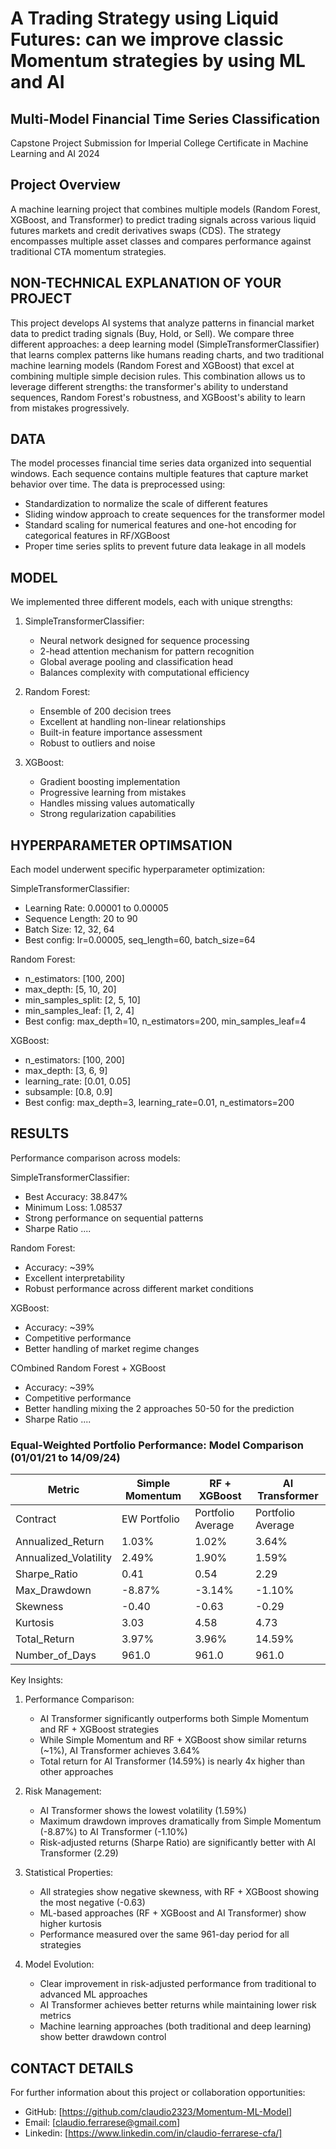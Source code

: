 # A Trading Strategy using Liquid Futures: can we improve classic Momentum strategies by using ML and AI
## Multi-Model Financial Time Series Classification
Capstone Project Submission for Imperial College Certificate in Machine Learning and AI 2024 

## Project Overview
A  machine learning project that combines multiple models (Random Forest, XGBoost, and Transformer) to predict trading signals across various liquid futures markets and credit derivatives swaps (CDS). The strategy encompasses multiple asset classes and compares performance against traditional CTA momentum strategies.


## NON-TECHNICAL EXPLANATION OF YOUR PROJECT
This project develops AI systems that analyze patterns in financial market data to predict trading signals (Buy, Hold, or Sell). We compare three different approaches: a deep learning model (SimpleTransformerClassifier) that learns complex patterns like humans reading charts, and two traditional machine learning models (Random Forest and XGBoost) that excel at combining multiple simple decision rules. This combination allows us to leverage different strengths: the transformer's ability to understand sequences, Random Forest's robustness, and XGBoost's ability to learn from mistakes progressively.

## DATA
The model processes financial time series data organized into sequential windows. Each sequence contains multiple features that capture market behavior over time. The data is preprocessed using:
- Standardization to normalize the scale of different features
- Sliding window approach to create sequences for the transformer model
- Standard scaling for numerical features and one-hot encoding for categorical features in RF/XGBoost
- Proper time series splits to prevent future data leakage in all models

## MODEL 
We implemented three different models, each with unique strengths:

1. SimpleTransformerClassifier:
   - Neural network designed for sequence processing
   - 2-head attention mechanism for pattern recognition
   - Global average pooling and classification head
   - Balances complexity with computational efficiency

2. Random Forest:
   - Ensemble of 200 decision trees
   - Excellent at handling non-linear relationships
   - Built-in feature importance assessment
   - Robust to outliers and noise

3. XGBoost:
   - Gradient boosting implementation
   - Progressive learning from mistakes
   - Handles missing values automatically
   - Strong regularization capabilities

## HYPERPARAMETER OPTIMSATION
Each model underwent specific hyperparameter optimization:

SimpleTransformerClassifier:
- Learning Rate: 0.00001 to 0.00005
- Sequence Length: 20 to 90
- Batch Size: 12, 32, 64
- Best config: lr=0.00005, seq_length=60, batch_size=64

Random Forest:
- n_estimators: [100, 200]
- max_depth: [5, 10, 20]
- min_samples_split: [2, 5, 10]
- min_samples_leaf: [1, 2, 4]
- Best config: max_depth=10, n_estimators=200, min_samples_leaf=4

XGBoost:
- n_estimators: [100, 200]
- max_depth: [3, 6, 9]
- learning_rate: [0.01, 0.05]
- subsample: [0.8, 0.9]
- Best config: max_depth=3, learning_rate=0.01, n_estimators=200

## RESULTS
Performance comparison across models:

SimpleTransformerClassifier:
- Best Accuracy: 38.847%
- Minimum Loss: 1.08537
- Strong performance on sequential patterns
- Sharpe Ratio ....

Random Forest:
- Accuracy: ~39%
- Excellent interpretability
- Robust performance across different market conditions

XGBoost:
- Accuracy: ~39%
- Competitive performance
- Better handling of market regime changes

COmbined  Random Forest + XGBoost
- Accuracy: ~39%
- Competitive performance
- Better handling mixing the 2 approaches 50-50 for the prediction
- Sharpe Ratio ....
  

### Equal-Weighted Portfolio Performance: Model Comparison (01/01/21 to 14/09/24)

| Metric | Simple Momentum | RF + XGBoost | AI Transformer |
|--------|-----------------|--------------|----------------|
| Contract | EW Portfolio | Portfolio Average | Portfolio Average |
| Annualized_Return | 1.03% | 1.02% | 3.64% |
| Annualized_Volatility | 2.49% | 1.90% | 1.59% |
| Sharpe_Ratio | 0.41 | 0.54 | 2.29 |
| Max_Drawdown | -8.87% | -3.14% | -1.10% |
| Skewness | -0.40 | -0.63 | -0.29 |
| Kurtosis | 3.03 | 4.58 | 4.73 |
| Total_Return | 3.97% | 3.96% | 14.59% |
| Number_of_Days | 961.0 | 961.0 | 961.0 |

Key Insights:
1. Performance Comparison:
   - AI Transformer significantly outperforms both Simple Momentum and RF + XGBoost strategies
   - While Simple Momentum and RF + XGBoost show similar returns (~1%), AI Transformer achieves 3.64%
   - Total return for AI Transformer (14.59%) is nearly 4x higher than other approaches

2. Risk Management:
   - AI Transformer shows the lowest volatility (1.59%)
   - Maximum drawdown improves dramatically from Simple Momentum (-8.87%) to AI Transformer (-1.10%)
   - Risk-adjusted returns (Sharpe Ratio) are significantly better with AI Transformer (2.29)

3. Statistical Properties:
   - All strategies show negative skewness, with RF + XGBoost showing the most negative (-0.63)
   - ML-based approaches (RF + XGBoost and AI Transformer) show higher kurtosis
   - Performance measured over the same 961-day period for all strategies

4. Model Evolution:
   - Clear improvement in risk-adjusted performance from traditional to advanced ML approaches
   - AI Transformer achieves better returns while maintaining lower risk metrics
   - Machine learning approaches (both traditional and deep learning) show better drawdown control

## CONTACT DETAILS
For further information about this project or collaboration opportunities:
- GitHub: [https://github.com/claudio2323/Momentum-ML-Model]
- Email: [claudio.ferrarese@gmail.com]
- Linkedin: [https://www.linkedin.com/in/claudio-ferrarese-cfa/]


